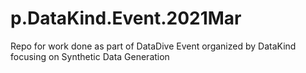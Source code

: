 # p.DataKind.Event.2021Mar
Repo for work done as part of DataDive Event organized by DataKind focusing on Synthetic Data Generation
